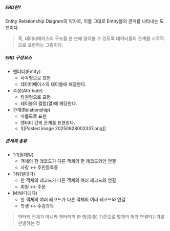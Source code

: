 ##### ERD란?
Entity Relationship Diagram의 약자로, 이름 그대로 Entity들의 관계를 나타내는 도표이다.

>즉, 데이터베이스의 구조를 한 눈에 알아볼 수 있도록 데이터들의 관계를 시각적으로 표현하는 그림이다.


##### ERD 구성요소
- 엔터티(Entity)
	- 사각형으로 표현
	- 데이터베이스의 테이블에 해당한다.
- 속성(Attribute)
	- 타원형으로 표현
	- 테이블의 컬럼(열)에 해당한다.
- 관계(Relationship)
	- 마름모로 표현
	- 엔터티 간의 관계를 표현한다.
	- ![[Pasted image 20250828002337.png]]

##### 관계의 종류
- 1:1(일대일)
	- 객체의 한 레코드가 다른 객체의 한 레코드와만 연결 
	- 사람 ↔ 주민등록증 
- 1:N(일대다)
	- 한 객체의 레코드가 다른 객체의 여러 레코드와 연결 
	- 회원 ↔ 주문
- M:N(다대다)
	- 한 객체의 여러 레코드가 다른 객체의 여러 레코드와 연결
	- 학생 ↔ 수강과목 

>엔터티 전체가 아니라 엔터티의 한 행(튜플) 기준으로 몇개의 행과 연결되는가를 판별하는 것